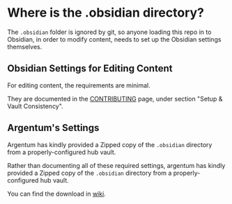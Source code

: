 # Where is the .obsidian directory?

The `.obsidian` folder is ignored by git, so anyone loading this repo in to Obsidian, in order to modify content, needs to set up the Obsidian settings themselves.

## Obsidian Settings for Editing Content

For editing content, the requirements are minimal.

They are documented in the [CONTRIBUTING](https://publish.obsidian.md/hub/CONTRIBUTING) page, under section "Setup & Vault Consistency".

## Argentum's Settings

Argentum has kindly provided a Zipped copy of the `.obsidian` directory from a properly-configured hub vault.

Rather than documenting all of these required settings, argentum has kindly provided a Zipped copy of the `.obsidian` directory from a properly-configured hub vault.

You can find the download in [wiki](https://github.com/obsidian-community/obsidian-hub/wiki/Obsidian-Settings-for-Developers).
